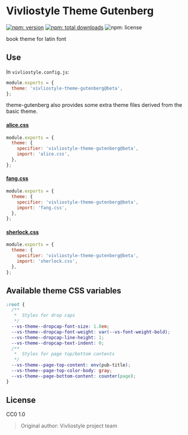 # Vivliostyle Theme Gutenberg

[![npm: version](https://flat.badgen.net/npm/v/vivliostyle-theme-gutenberg)](https://npmjs.com/package/vivliostyle-theme-gutenberg)
[![npm: total downloads](https://flat.badgen.net/npm/dt/vivliostyle-theme-gutenberg)](https://npmjs.com/package/vivliostyle-theme-gutenberg)
![npm: license](https://flat.badgen.net/npm/license/vivliostyle-theme-gutenberg)

book theme for latin font

## Use

In `vivliostyle.config.js`:

```js
module.exports = {
  theme: 'vivliostyle-theme-gutenberg@beta',
};
```

theme-gutenberg also provides some extra theme files derived from the basic theme.

#### [alice.css](alice.css)

```js
module.exports = {
  theme: {
    specifier: 'vivliostyle-theme-gutenberg@beta',
    import: 'alice.css',
  },
};
```

#### [fang.css](fang.css)

```js
module.exports = {
  theme: {
    specifier: 'vivliostyle-theme-gutenberg@beta',
    import: 'fang.css',
  },
};
```

#### [sherlock.css](sherlock.css)

```js
module.exports = {
  theme: {
    specifier: 'vivliostyle-theme-gutenberg@beta',
    import: 'sherlock.css',
  },
};
```

## Available theme CSS variables

```css
:root {
  /**
   *  Styles for drop caps
   */
  --vs-theme--dropcap-font-size: 1.8em;
  --vs-theme--dropcap-font-weight: var(--vs-font-weight-bold);
  --vs-theme--dropcap-line-height: 1;
  --vs-theme--dropcap-text-indent: 0;
  /**
   *  Styles for page top/bottom contents
   */
  --vs-theme--page-top-content: env(pub-title);
  --vs-theme--page-top-color-body: gray;
  --vs-theme--page-bottom-content: counter(page);
}
```

## License

CC0 1.0

> Original author: Vivliostyle project team
